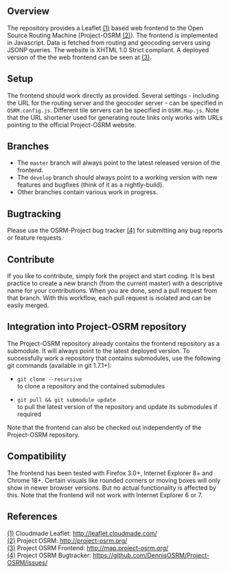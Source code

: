 Overview
--------
The repository provides a Leaflet [(1)] based web frontend to the Open Source Routing Machine (Project-OSRM [(2)]).
The frontend is implemented in Javascript.
Data is fetched from routing and geocoding servers using JSONP queries.
The website is XHTML 1.0 Strict compliant.
A deployed version of the the web frontend can be seen at [(3)].


Setup
-----
The frontend should work directly as provided.
Several settings - including the URL for the routing server and the geocoder server - can be specified in `OSRM.config.js`.
Different tile servers can be specified in `OSRM.Map.js`.
Note that the URL shortener used for generating route links only works with URLs pointing to the official Project-OSRM website.


Branches
--------
* The `master` branch will always point to the latest released version of the frontend.
* The `develop` branch should always point to a working version with new features and bugfixes (think of it as a nightly-build).
* Other branches contain various work in progress.


Bugtracking
-----------
Please use the OSRM-Project bug tracker [(4)] for submitting any bug reports or feature requests.


Contribute
----------
If you like to contribute, simply fork the project and start coding.
It is best practice to create a new branch (from the current master) with a descriptive name for your contributions.
When you are done, send a pull request from that branch.
With this workflow, each pull request is isolated and can be easily merged.


Integration into Project-OSRM repository
----------------------------------------
The Project-OSRM repository already contains the frontend repository as a submodule.
It will always point to the latest deployed version.
To successfully work a repository that contains submodules, use the following git commands (available in git 1.7.1+):

* `git clone --recursive`  
	to clone a repository and the contained submodules

* `git pull && git submodule update`  
	to pull the latest version of the repository and update its submodules if required

Note that the frontend can also be checked out independently of the Project-OSRM repository.


Compatibility
-------------
The frontend has been tested with Firefox 3.0+, Internet Explorer 8+ and Chrome 18+.
Certain visuals like rounded corners or moving boxes will only show in newer browser versions.
But no actual functionality is affected by this.
Note that the frontend will not work with Internet Explorer 6 or 7.


References
----------
[(1)] Cloudmade Leaflet: http://leaflet.cloudmade.com/  
[(2)] Project OSRM: http://project-osrm.org/  
[(3)] Project OSRM Frontend: http://map.project-osrm.org/  
[(4)] Project OSRM Bugtracker: https://github.com/DennisOSRM/Project-OSRM/issues/


[(1)]: http://leaflet.cloudmade.com/ "Cloudmade Leaflet"
[(2)]: http://project-osrm.org/ "Project OSRM"
[(3)]: http://map.project-osrm.org/ "Project-OSRM Frontend" 
[(4)]: https://github.com/DennisOSRM/Project-OSRM/issues/ "Project-OSRM Bugtracker"